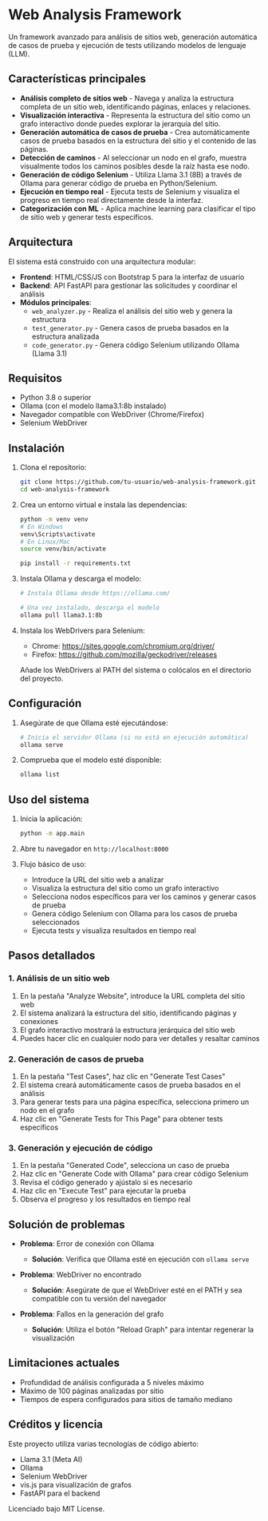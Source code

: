 # Web Analysis Framework

Un framework avanzado para análisis de sitios web, generación automática de casos de prueba y ejecución de tests utilizando modelos de lenguaje (LLM).

## Características principales

- **Análisis completo de sitios web** - Navega y analiza la estructura completa de un sitio web, identificando páginas, enlaces y relaciones.
- **Visualización interactiva** - Representa la estructura del sitio como un grafo interactivo donde puedes explorar la jerarquía del sitio.
- **Generación automática de casos de prueba** - Crea automáticamente casos de prueba basados en la estructura del sitio y el contenido de las páginas.
- **Detección de caminos** - Al seleccionar un nodo en el grafo, muestra visualmente todos los caminos posibles desde la raíz hasta ese nodo.
- **Generación de código Selenium** - Utiliza Llama 3.1 (8B) a través de Ollama para generar código de prueba en Python/Selenium.
- **Ejecución en tiempo real** - Ejecuta tests de Selenium y visualiza el progreso en tiempo real directamente desde la interfaz.
- **Categorización con ML** - Aplica machine learning para clasificar el tipo de sitio web y generar tests específicos.

## Arquitectura

El sistema está construido con una arquitectura modular:

- **Frontend**: HTML/CSS/JS con Bootstrap 5 para la interfaz de usuario
- **Backend**: API FastAPI para gestionar las solicitudes y coordinar el análisis
- **Módulos principales**:
  - `web_analyzer.py` - Realiza el análisis del sitio web y genera la estructura
  - `test_generator.py` - Genera casos de prueba basados en la estructura analizada
  - `code_generator.py` - Genera código Selenium utilizando Ollama (Llama 3.1)

## Requisitos

- Python 3.8 o superior
- Ollama (con el modelo llama3.1:8b instalado)
- Navegador compatible con WebDriver (Chrome/Firefox)
- Selenium WebDriver

## Instalación

1. Clona el repositorio:
   ```bash
   git clone https://github.com/tu-usuario/web-analysis-framework.git
   cd web-analysis-framework
   ```

2. Crea un entorno virtual e instala las dependencias:
   ```bash
   python -m venv venv
   # En Windows
   venv\Scripts\activate
   # En Linux/Mac
   source venv/bin/activate
   
   pip install -r requirements.txt
   ```

3. Instala Ollama y descarga el modelo:
   ```bash
   # Instala Ollama desde https://ollama.com/
   
   # Una vez instalado, descarga el modelo
   ollama pull llama3.1:8b
   ```

4. Instala los WebDrivers para Selenium:
   - Chrome: https://sites.google.com/chromium.org/driver/
   - Firefox: https://github.com/mozilla/geckodriver/releases
   
   Añade los WebDrivers al PATH del sistema o colócalos en el directorio del proyecto.

## Configuración

1. Asegúrate de que Ollama esté ejecutándose:
   ```bash
   # Inicia el servidor Ollama (si no está en ejecución automática)
   ollama serve
   ```

2. Comprueba que el modelo esté disponible:
   ```bash
   ollama list
   ```

## Uso del sistema

1. Inicia la aplicación:
   ```bash
   python -m app.main
   ```

2. Abre tu navegador en `http://localhost:8000`

3. Flujo básico de uso:
   - Introduce la URL del sitio web a analizar
   - Visualiza la estructura del sitio como un grafo interactivo
   - Selecciona nodos específicos para ver los caminos y generar casos de prueba
   - Genera código Selenium con Ollama para los casos de prueba seleccionados
   - Ejecuta tests y visualiza resultados en tiempo real

## Pasos detallados

### 1. Análisis de un sitio web

1. En la pestaña "Analyze Website", introduce la URL completa del sitio web
2. El sistema analizará la estructura del sitio, identificando páginas y conexiones
3. El grafo interactivo mostrará la estructura jerárquica del sitio web
4. Puedes hacer clic en cualquier nodo para ver detalles y resaltar caminos

### 2. Generación de casos de prueba

1. En la pestaña "Test Cases", haz clic en "Generate Test Cases"
2. El sistema creará automáticamente casos de prueba basados en el análisis
3. Para generar tests para una página específica, selecciona primero un nodo en el grafo
4. Haz clic en "Generate Tests for This Page" para obtener tests específicos

### 3. Generación y ejecución de código

1. En la pestaña "Generated Code", selecciona un caso de prueba
2. Haz clic en "Generate Code with Ollama" para crear código Selenium
3. Revisa el código generado y ajústalo si es necesario
4. Haz clic en "Execute Test" para ejecutar la prueba
5. Observa el progreso y los resultados en tiempo real

## Solución de problemas

- **Problema**: Error de conexión con Ollama
  - **Solución**: Verifica que Ollama esté en ejecución con `ollama serve`

- **Problema**: WebDriver no encontrado
  - **Solución**: Asegúrate de que el WebDriver esté en el PATH y sea compatible con tu versión del navegador

- **Problema**: Fallos en la generación del grafo
  - **Solución**: Utiliza el botón "Reload Graph" para intentar regenerar la visualización

## Limitaciones actuales

- Profundidad de análisis configurada a 5 niveles máximo
- Máximo de 100 páginas analizadas por sitio
- Tiempos de espera configurados para sitios de tamaño mediano

## Créditos y licencia

Este proyecto utiliza varias tecnologías de código abierto:
- Llama 3.1 (Meta AI)
- Ollama
- Selenium WebDriver
- vis.js para visualización de grafos
- FastAPI para el backend

Licenciado bajo MIT License. 